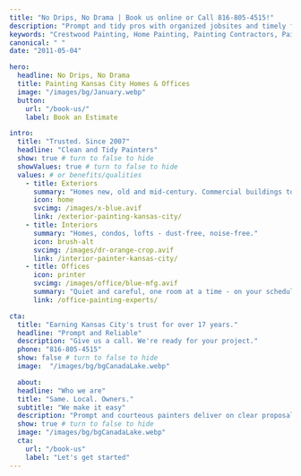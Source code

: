 ```yaml
---
title: "No Drips, No Drama | Book us online or Call 816-805-4515!"
description: "Prompt and tidy pros with organized jobsites and timely finishes. Call us for a No Drips, No Drama experience"
keywords: "Crestwood Painting, Home Painting, Painting Contractors, Painting Service, house painting, Kansas City Painting Contractor, Office Painting, Home Painters, Painting Company, Mission Hills, Lee's Summit, Prairie Village, Leawood, House Painter, Exterior House Painting, Plaster repair, Interior Painting"
canonical: " "
date: "2011-05-04"

hero:
  headline: No Drips, No Drama
  title: Painting Kansas City Homes & Offices
  image: "/images/bg/January.webp"
  button:
    url: "/book-us/"
    label: Book an Estimate

intro:
  title: "Trusted. Since 2007"
  headline: "Clean and Tidy Painters"
  show: true # turn to false to hide
  showValues: true # turn to false to hide
  values: # or benefits/qualities
    - title: Exteriors
      summary: "Homes new, old and mid-century. Commercial buildings too."
      icon: home
      svcimg: /images/x-blue.avif
      link: /exterior-painting-kansas-city/
    - title: Interiors
      summary: "Homes, condos, lofts - dust-free, noise-free."
      icon: brush-alt
      svcimg: /images/dr-orange-crop.avif
      link: /interior-painter-kansas-city/
    - title: Offices
      icon: printer
      svcimg: /images/office/blue-mfg.avif
      summary: "Quiet and careful, one room at a time - on your schedule."
      link: /office-painting-experts/

cta:
  title: "Earning Kansas City's trust for over 17 years."
  headline: "Prompt and Reliable"
  description: "Give us a call. We're ready for your project."
  phone: "816-805-4515"
  show: false # turn to false to hide
  image:  "/images/bg/bgCanadaLake.webp"

  about:
  headline: "Who we are"
  title: "Same. Local. Owners."
  subtitle: "We make it easy"
  description: "Prompt and courteous painters deliver on clear proposals."
  show: true # turn to false to hide
  image: "/images/bg/bgCanadaLake.webp"
  cta:
    url: "/book-us"
    label: "Let's get started"
---
```

